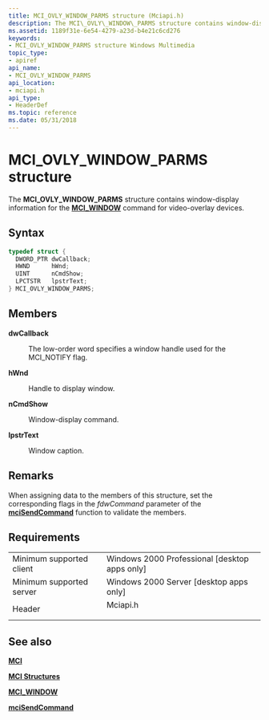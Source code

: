 ```yaml
---
title: MCI_OVLY_WINDOW_PARMS structure (Mciapi.h)
description: The MCI\_OVLY\_WINDOW\_PARMS structure contains window-display information for the MCI\_WINDOW command for video-overlay devices.
ms.assetid: 1189f31e-6e54-4279-a23d-b4e21c6cd276
keywords:
- MCI_OVLY_WINDOW_PARMS structure Windows Multimedia
topic_type:
- apiref
api_name:
- MCI_OVLY_WINDOW_PARMS
api_location:
- mciapi.h
api_type:
- HeaderDef
ms.topic: reference
ms.date: 05/31/2018
---
```


# MCI\_OVLY\_WINDOW\_PARMS structure

The **MCI\_OVLY\_WINDOW\_PARMS** structure contains window-display information for the [**MCI\_WINDOW**](mci-window.md) command for video-overlay devices.

## Syntax


```C++
typedef struct {
  DWORD_PTR dwCallback;
  HWND      hWnd;
  UINT      nCmdShow;
  LPCTSTR   lpstrText;
} MCI_OVLY_WINDOW_PARMS;
```



## Members

<dl> <dt>

**dwCallback**
</dt> <dd>

The low-order word specifies a window handle used for the MCI\_NOTIFY flag.

</dd> <dt>

**hWnd**
</dt> <dd>

Handle to display window.

</dd> <dt>

**nCmdShow**
</dt> <dd>

Window-display command.

</dd> <dt>

**lpstrText**
</dt> <dd>

Window caption.

</dd> </dl>

## Remarks

When assigning data to the members of this structure, set the corresponding flags in the *fdwCommand* parameter of the [**mciSendCommand**](https://msdn.microsoft.com/library/Dd757160(v=VS.85).aspx) function to validate the members.

## Requirements



|                                     |                                                                                     |
|-------------------------------------|-------------------------------------------------------------------------------------|
| Minimum supported client<br/> | Windows 2000 Professional \[desktop apps only\]<br/>                          |
| Minimum supported server<br/> | Windows 2000 Server \[desktop apps only\]<br/>                                |
| Header<br/>                   | <dl> <dt>Mciapi.h</dt> </dl> |



## See also

<dl> <dt>

[**MCI**](mci.md)
</dt> <dt>

[**MCI Structures**](mci-structures.md)
</dt> <dt>

[**MCI\_WINDOW**](mci-window.md)
</dt> <dt>

[**mciSendCommand**](https://msdn.microsoft.com/library/Dd757160(v=VS.85).aspx)
</dt> </dl>

 

 





